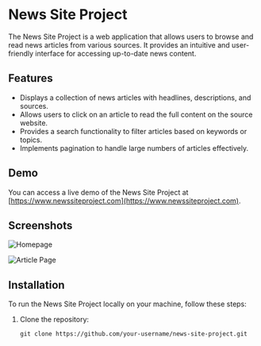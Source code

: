 # News Site Project

The News Site Project is a web application that allows users to browse and read news articles from various sources. It provides an intuitive and user-friendly interface for accessing up-to-date news content.

## Features

- Displays a collection of news articles with headlines, descriptions, and sources.
- Allows users to click on an article to read the full content on the source website.
- Provides a search functionality to filter articles based on keywords or topics.
- Implements pagination to handle large numbers of articles effectively.

## Demo

You can access a live demo of the News Site Project at [https://www.newssiteproject.com](https://www.newssiteproject.com).

## Screenshots

![Homepage](screenshots/homepage.png)

![Article Page](screenshots/article.png)

## Installation

To run the News Site Project locally on your machine, follow these steps:

1. Clone the repository:

   ```shell
   git clone https://github.com/your-username/news-site-project.git

